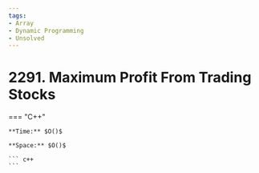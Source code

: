 ```yaml
---
tags:
- Array
- Dynamic Programming
- Unsolved
---
```



# 2291. Maximum Profit From Trading Stocks

=== "C++"

    **Time:** $O()$

    **Space:** $O()$

    ``` c++
    ```